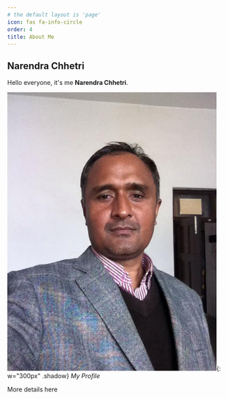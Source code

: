 ```yaml
---
# the default layout is 'page'
icon: fas fa-info-circle
order: 4
title: About Me
---
```


## Narendra Chhetri

Hello everyone, it's me **Narendra Chhetri**.

![My pic](../assets/images/narendra_profile.jpg){: w="300px" .shadow}
_My Profile_

More details here